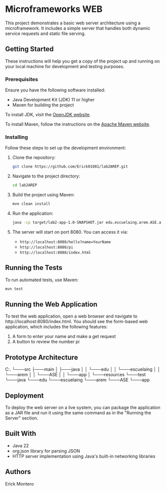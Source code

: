 # Microframeworks WEB

This project demonstrates a basic web server architecture using a microframework. It includes a simple server that handles both dynamic service requests and static file serving.

## Getting Started

These instructions will help you get a copy of the project up and running on your local machine for development and testing purposes.

### Prerequisites

Ensure you have the following software installed:
- Java Development Kit (JDK) 11 or higher
- Maven for building the project

To install JDK, visit the [OpenJDK website](https://openjdk.java.net/install/).

To install Maven, follow the instructions on the [Apache Maven website](https://maven.apache.org/install.html).

### Installing

Follow these steps to set up the development environment:

1. Clone the repository:
    ```bash
    git clone https://github.com/Erick01081/lab2AREP.git
    ```

2. Navigate to the project directory:
    ```bash
    cd lab2AREP
    ```

3. Build the project using Maven:
    ```bash
    mvn clean install
    ```

4. Run the application:
    ```bash
    java -cp target/lab2-app-1.0-SNAPSHOT.jar edu.escuelaing.arem.ASE.app.App
    ```

5. The server will start on port 8080. You can access it via:
    - `http://localhost:8080/hello?name=YourName`
    - `http://localhost:8080/pi`
    - `http://localhost:8080/index.html`

## Running the Tests

To run automated tests, use Maven:

```bash
mvn test
```

## Running the Web Application

To test the web application, open a web browser and navigate to http://localhost:8080/index.html. You should see the form-based web application, which includes the following features:

1. A form to enter your name and make a get request
2. A button to review the number pi

## Prototype Architecture

C:.
└───src
    ├───main
    │   ├───java
    │   │   └───edu
    │   │       └───escuelaing
    │   │           └───arem
    │   │               └───ASE
    │   │                   └───app
    │   └───resources
    └───test
        └───java
            └───edu
                └───escuelaing
                    └───arem
                        └───ASE
                            └───app
## Deployment

To deploy the web server on a live system, you can package the application as a JAR file and run it using the same command as in the "Running the Server" section.

## Built With

* Java 22
* org.json library for parsing JSON
* HTTP server implementation using Java's built-in networking libraries

## Authors

Erick Montero
